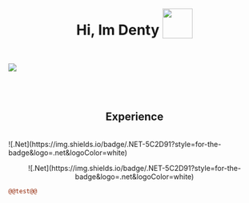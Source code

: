 <h1 align="center">
Hi, Im Denty 
  <sub><img src="https://cdn3.emoji.gg/emojis/8807-sao-alicesip.png" height="60" width="60"></sub>
  </h1>
<br/>

  ![](https://komarev.com/ghpvc/?username=DentyTxr&color=blueviolet)

<br><br>

<h2 align="center">Experience</h2>
<br>
![.Net](https://img.shields.io/badge/.NET-5C2D91?style=for-the-badge&logo=.net&logoColor=white)
<p align="center">
  ![.Net](https://img.shields.io/badge/.NET-5C2D91?style=for-the-badge&logo=.net&logoColor=white)
</p>

```diff
@@test@@
```

